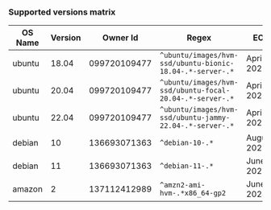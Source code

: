 ### Supported versions matrix

| OS Name | Version | Owner Id     | Regex                                                        | EOL           |
|---------|---------|--------------|--------------------------------------------------------------|---------------|
| ubuntu  | 18.04   | 099720109477 | `^ubuntu/images/hvm-ssd/ubuntu-bionic-18.04-.*-server-.*`    | April, 2023   |
| ubuntu  | 20.04   | 099720109477 | `^ubuntu/images/hvm-ssd/ubuntu-focal-20.04-.*-server-.*`     | April, 2025   |
| ubuntu  | 22.04   | 099720109477 | `^ubuntu/images/hvm-ssd/ubuntu-jammy-22.04-.*-server-.*`     | April, 2027   |
| debian  | 10      | 136693071363 | `^debian-10-.*`                                              | August, 2022  |
| debian  | 11      | 136693071363 | `^debian-11-.*`                                              | June, 2026    |
| amazon  | 2       | 137112412989 | `^amzn2-ami-hvm-.*x86_64-gp2`                                | June, 2024    |

